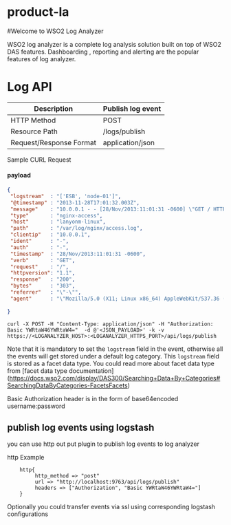 # product-la

#Welcome to WSO2 Log Analyzer

WSO2 log analyzer is a complete log analysis solution built on top of WSO2 DAS features. Dashboarding , reporting and alerting are the popular features of log analyzer.

# Log API

|Description | Publish log event
|------------|-------
|HTTP Method | POST
|Resource Path | /logs/publish 
|Request/Response Format | application/json

Sample CURL Request 

#### payload ##
```json
{
 "logstream"  : "['ESB', 'node-01']",
 "@timestamp" : "2013-11-28T17:01:32.003Z",
 "message"    : "10.0.0.1 - - [28/Nov/2013:11:01:31 -0600] \"GET / HTTP/1.1\" 200 303 \"-\" \"Mozilla/5.0 (X11; Linux x86_64) AppleWebKit/537.36 (KHTML, like Gecko) Ubuntu Chromium/30.0.1599.114 Chrome/30.0.1599.114 Safari/537.36\"",
 "type"       : "nginx-access",
 "host"       : "lanyonm-linux",
 "path"       : "/var/log/nginx/access.log",
 "clientip"   : "10.0.0.1",
 "ident"      : "-",
 "auth"       : "-",
 "timestamp"  : "28/Nov/2013:11:01:31 -0600",
 "verb"       : "GET",
 "request"    : "/",
 "httpversion": "1.1",
 "response"   : "200",
 "bytes"      : "303",
 "referrer"   : "\"-\"",
 "agent"      : "\"Mozilla/5.0 (X11; Linux x86_64) AppleWebKit/537.36 (KHTML, like Gecko) Ubuntu Chromium/30.0.1599.114 Chrome/30.0.1599.114 Safari/537.36\""
 
}
```

```
curl -X POST -H "Content-Type: application/json" -H "Authorization: Basic YWRtaW46YWRtaW4="  -d @'<JSON_PAYLOAD>' -k -v https://<LOGANALYZER_HOST>:<LOGANALYZER_HTTPS_PORT>/api/logs/publish
```
Note that it is mandatory to set the `logstream` field in the event, otherwise all the events will get stored  under a default log category.
This `logstream` field is stored as a facet data type. You could read more about facet data type from [facet data type documentation] (https://docs.wso2.com/display/DAS300/Searching+Data+By+Categories#SearchingDataByCategories-FacetsFacets)

Basic Authorization header is in the form of base64encoded  username:password

## publish log events using logstash 


you can use http out put plugin to publish log events to log analyzer

http Example

```
    http{
         http_method => "post"
         url => "http://localhost:9763/api/logs/publish"
         headers => ["Authorization", "Basic YWRtaW46YWRtaW4="]
    }
```

Optionally you could transfer events via ssl using corresponding logstash configurations
